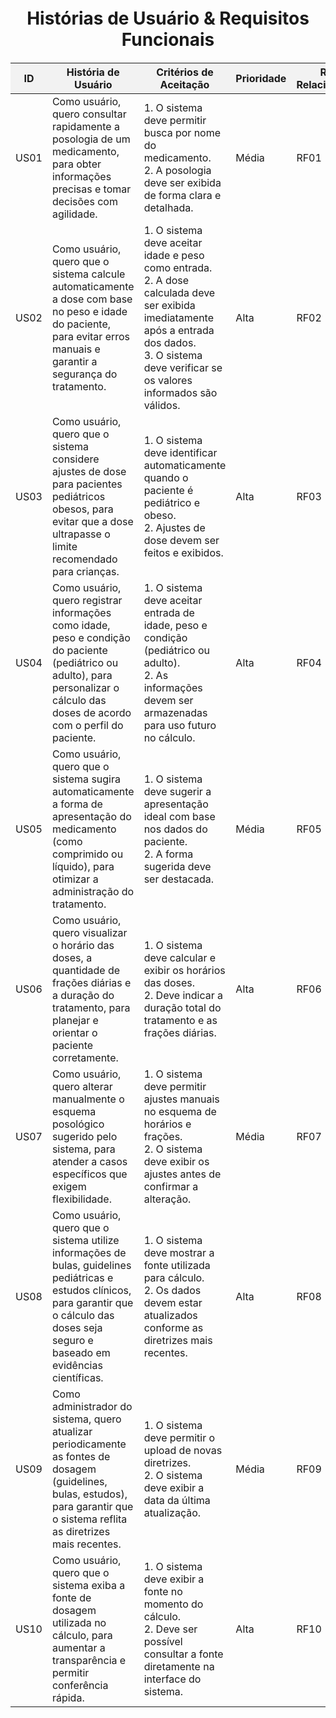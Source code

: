 <!DOCTYPE html>
<html lang="pt-BR">
<head>
  <meta charset="UTF-8">
  <meta name="viewport" content="width=device-width, initial-scale=1.0">
  <title>Histórias de Usuário</title>
  <style>
    table {
      width: 100%;
      border-collapse: collapse;
    }

    th, td {
      border: 1px solid #000;
      padding: 8px;
      text-align: left;
    }

    th {
      background-color: #f2f2f2;
    }

    h1 {
      text-align: center;
      margin: 20px 0;
    }
  </style>
</head>
<body>
  <h1>Histórias de Usuário & Requisitos Funcionais</h1>
  <table>
    <thead>
      <tr>
        <th>ID</th>
        <th>História de Usuário</th>
        <th>Critérios de Aceitação</th>
        <th>Prioridade</th>
        <th>RF Relacionado</th>
      </tr>
    </thead>
    <tbody>
      <tr>
        <td>US01</td>
        <td>Como usuário, quero consultar rapidamente a posologia de um medicamento, para obter informações precisas e tomar decisões com agilidade.</td>
        <td>1. O sistema deve permitir busca por nome do medicamento. <br> 2. A posologia deve ser exibida de forma clara e detalhada.</td>
        <td>Média</td>
        <td>RF01</td>
      </tr>
      <tr>
        <td>US02</td>
        <td>Como usuário, quero que o sistema calcule automaticamente a dose com base no peso e idade do paciente, para evitar erros manuais e garantir a segurança do tratamento.</td>
        <td>1. O sistema deve aceitar idade e peso como entrada. <br> 2. A dose calculada deve ser exibida imediatamente após a entrada dos dados. <br> 3. O sistema deve verificar se os valores informados são válidos.</td>
        <td>Alta</td>
        <td>RF02</td>
      </tr>
      <tr>
        <td>US03</td>
        <td>Como usuário, quero que o sistema considere ajustes de dose para pacientes pediátricos obesos, para evitar que a dose ultrapasse o limite recomendado para crianças.</td>
        <td>1. O sistema deve identificar automaticamente quando o paciente é pediátrico e obeso. <br> 2. Ajustes de dose devem ser feitos e exibidos.</td>
        <td>Alta</td>
        <td>RF03</td>
      </tr>
      <tr>
        <td>US04</td>
        <td>Como usuário, quero registrar informações como idade, peso e condição do paciente (pediátrico ou adulto), para personalizar o cálculo das doses de acordo com o perfil do paciente.</td>
        <td>1. O sistema deve aceitar entrada de idade, peso e condição (pediátrico ou adulto). <br> 2. As informações devem ser armazenadas para uso futuro no cálculo.</td>
        <td>Alta</td>
        <td>RF04</td>
      </tr>
      <tr>
        <td>US05</td>
        <td>Como usuário, quero que o sistema sugira automaticamente a forma de apresentação do medicamento (como comprimido ou líquido), para otimizar a administração do tratamento.</td>
        <td>1. O sistema deve sugerir a apresentação ideal com base nos dados do paciente. <br> 2. A forma sugerida deve ser destacada.</td>
        <td>Média</td>
        <td>RF05</td>
      </tr>
      <tr>
        <td>US06</td>
        <td>Como usuário, quero visualizar o horário das doses, a quantidade de frações diárias e a duração do tratamento, para planejar e orientar o paciente corretamente.</td>
        <td>1. O sistema deve calcular e exibir os horários das doses. <br> 2. Deve indicar a duração total do tratamento e as frações diárias.</td>
        <td>Alta</td>
        <td>RF06</td>
      </tr>
      <tr>
        <td>US07</td>
        <td>Como usuário, quero alterar manualmente o esquema posológico sugerido pelo sistema, para atender a casos específicos que exigem flexibilidade.</td>
        <td>1. O sistema deve permitir ajustes manuais no esquema de horários e frações. <br> 2. O sistema deve exibir os ajustes antes de confirmar a alteração.</td>
        <td>Média</td>
        <td>RF07</td>
      </tr>
      <tr>
        <td>US08</td>
        <td>Como usuário, quero que o sistema utilize informações de bulas, guidelines pediátricas e estudos clínicos, para garantir que o cálculo das doses seja seguro e baseado em evidências científicas.</td>
        <td>1. O sistema deve mostrar a fonte utilizada para cálculo. <br> 2. Os dados devem estar atualizados conforme as diretrizes mais recentes.</td>
        <td>Alta</td>
        <td>RF08</td>
      </tr>
      <tr>
        <td>US09</td>
        <td>Como administrador do sistema, quero atualizar periodicamente as fontes de dosagem (guidelines, bulas, estudos), para garantir que o sistema reflita as diretrizes mais recentes.</td>
        <td>1. O sistema deve permitir o upload de novas diretrizes. <br> 2. O sistema deve exibir a data da última atualização.</td>
        <td>Média</td>
        <td>RF09</td>
      </tr>
      <tr>
        <td>US10</td>
        <td>Como usuário, quero que o sistema exiba a fonte de dosagem utilizada no cálculo, para aumentar a transparência e permitir conferência rápida.</td>
        <td>1. O sistema deve exibir a fonte no momento do cálculo. <br> 2. Deve ser possível consultar a fonte diretamente na interface do sistema.</td>
        <td>Alta</td>
        <td>RF10</td>
      </tr>
    </tbody>
  </table>
</body>
</html>
